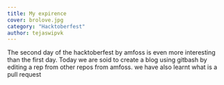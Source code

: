 ```yaml
---
title: My expirence
cover: brolove.jpg
category: "Hacktoberfest"
author: tejaswipvk
---
```

The second day of the hacktoberfest by amfoss is even more interesting than the first day.
Today we are soid to create a blog using gitbash by editing a rep from other repos from amfoss.
we have also learnt what is a pull request 
